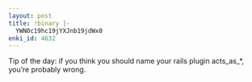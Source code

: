 ```yaml
---
layout: post
title: !binary |-
  YWN0c19hc19jYXJnb19jdWx0
enki_id: 4632
---
```


Tip of the day: if you think you should name your rails plugin
acts\_as\_\*, you’re probably wrong.
